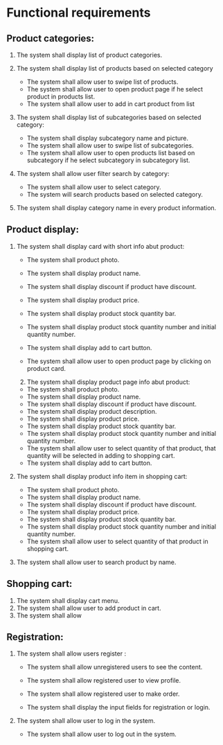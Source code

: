 # Functional requirements #

##  Product categories:  ##

1. The system shall display list of product categories.
2.  The system shall display list of products based on selected category
	- The system shall allow user to swipe list of products.
	- The system shall allow user to open product page if he select product in products list.
	- The system shall allow user to add in cart product from list
3.  The system shall display list of subcategories based on selected category:
	- The system shall display subcategory name and picture.
	- The system shall allow user to swipe list of subcategories.
	- The system shall allow user to open products list based on subcategory if he select subcategory in subcategory list.
4. The system shall allow user filter search by category:
	- The system shall allow user to select category.
	- The system will search products based on selected category.

5. The system shall display category name in every product information.

##  Product display: ##

1. The system shall display card with short info abut product:

	- The system shall product photo.

	- The system shall display product name.
	- The system shall display discount if product have discount.
	- The system shall display product price.
	- The system shall display product stock quantity bar.
	-  The system shall display product stock quantity number and initial quantity number.
	- The system shall display add to cart button.
	- The system shall allow user to open product page by clicking on product card.
	2. The system shall display product page info abut product:

	- The system shall product photo.
	- The system shall display product name.
	- The system shall display discount if product have discount.
	- The system shall display product description.
	- The system shall display product price.
	- The system shall display product stock quantity bar.
	-  The system shall display product stock quantity number and initial quantity number.
	- The system shall allow user to select quantity of that product, that quantity will be selected in adding to shopping cart. 
	- The system shall display add to cart button.

2. The system shall display product info item in shopping cart:
	-  The system shall product photo.
	- The system shall display product name.
	- The system shall display discount if product have discount.
	- The system shall display product price.
	- The system shall display product stock quantity bar.
	-  The system shall display product stock quantity number and initial quantity number.
	- The system shall allow user to select quantity of that product in shopping cart. 
3. The system shall allow user to search product by name.


##  Shopping cart: ##

1. The system shall display cart menu.
2. The system shall allow user to add product in cart.
3. The system shall allow 

## Registration: ##

1. The system shall allow users register :

	- The system shall allow unregistered users to see the content.

	- The system shall allow registered user to view profile.
	- The system shall allow registered user to make order.

	- The system shall display the input fields for registration or login.

2. The system shall allow user to log in the system.
	- The system shall allow user to log out in the system.